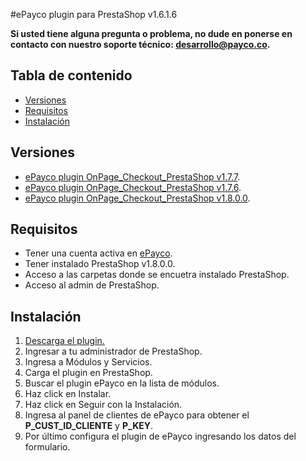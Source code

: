 #ePayco plugin para PrestaShop v1.6.1.6

**Si usted tiene alguna pregunta o problema, no dude en ponerse en contacto con nuestro soporte técnico: desarrollo@payco.co.**

## Tabla de contenido

* [Versiones](#versiones)
* [Requisitos](#requisitos)
* [Instalación](#instalación)

## Versiones
* [ePayco plugin OnPage_Checkout_PrestaShop v1.7.7](https://github.com/epayco/plugin-prestashop-agregador/releases/tag/v1.7.7).
* [ePayco plugin OnPage_Checkout_PrestaShop v1.7.6](https://github.com/epayco/plugin-prestashop-agregador/releases/tag/v1.7.6.7).
* [ePayco plugin OnPage_Checkout_PrestaShop v1.8.0.0](https://github.com/epayco/plugin-prestashop-agregador/releases/tag/v1.8.0.0).


## Requisitos

* Tener una cuenta activa en [ePayco](https://epayco.com/).
* Tener instalado PrestaShop v1.8.0.0.
* Acceso a las carpetas donde se encuetra instalado PrestaShop.
* Acceso al admin de PrestaShop.

## Instalación

1. [Descarga el plugin.](https://github.com/epayco/plugin-prestashop-agregador)
2. Ingresar a tu administrador de PrestaShop.
3. Ingresa a Módulos y Servicios.
4. Carga el plugin en PrestaShop.
5. Buscar el plugin ePayco en la lista de módulos.
6. Haz click en Instalar.
7. Haz click en Seguir con la Instalación.
8. Ingresa al panel de clientes de ePayco para obtener el **P_CUST_ID_CLIENTE** y **P_KEY**.
9. Por último configura el plugin de ePayco ingresando los datos del formulario. 



